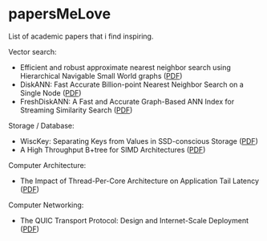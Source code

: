 # papersMeLove
List of academic papers that i find inspiring.

Vector search:

- Efficient and robust approximate nearest neighbor search using Hierarchical Navigable Small World graphs ([PDF](https://arxiv.org/pdf/1603.09320.pdf))
- DiskANN: Fast Accurate Billion-point Nearest Neighbor Search on a Single Node ([PDF](https://papers.nips.cc/paper_files/paper/2019/file/09853c7fb1d3f8ee67a61b6bf4a7f8e6-Paper.pdf))
- FreshDiskANN: A Fast and Accurate Graph-Based ANN Index for Streaming Similarity Search ([PDF](https://arxiv.org/pdf/2105.09613.pdf))

Storage / Database:

- WiscKey: Separating Keys from Values in SSD-conscious Storage ([PDF](https://www.usenix.org/system/files/conference/fast16/fast16-papers-lu.pdf))
- A High Throughput B+tree for SIMD Architectures ([PDF](https://www.ece.lsu.edu/lpeng/papers/tpds-20-1.pdf))

Computer Architecture:

- The Impact of Thread-Per-Core Architecture on Application Tail Latency ([PDF](https://penberg.org/papers/tpc-ancs19.pdf))

Computer Networking:

- The QUIC Transport Protocol: Design and Internet-Scale Deployment ([PDF](https://penberg.org/papers/tpc-ancs19.pdf](https://www.researchgate.net/publication/318914953_The_QUIC_Transport_Protocol_Design_and_Internet-Scale_Deployment)https://www.researchgate.net/publication/318914953_The_QUIC_Transport_Protocol_Design_and_Internet-Scale_Deployment))

